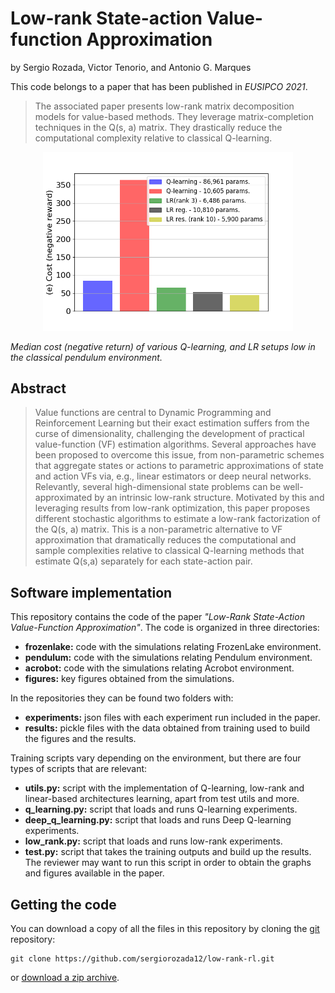 # Low-rank State-action Value-function Approximation

by
Sergio Rozada,
Victor Tenorio,
and Antonio G. Marques

This code belongs to a paper that has been published in *EUSIPCO 2021*.

> The associated paper presents low-rank matrix decomposition models for value-based methods. They leverage matrix-completion techniques in the Q(s, a) matrix. They drastically reduce the computational complexity relative to classical Q-learning.

<p align="center">
    <img src="figures/pendulum_cost.png" alt="drawing" width="400"/>
</p>


*Median cost (negative return) of various Q-learning, and LR setups
 low in the classical pendulum environment.*


## Abstract

> Value functions are central to Dynamic Programming and Reinforcement Learning but their exact estimation suffers from the curse of dimensionality, challenging the development of practical value-function (VF) estimation algorithms. Several approaches have been proposed to overcome this issue, from non-parametric schemes that aggregate states or actions to parametric approximations of state and action VFs via, e.g., linear estimators or deep neural networks. Relevantly, several high-dimensional state problems can be well-approximated by an intrinsic low-rank structure. Motivated by this and leveraging results from low-rank optimization, this paper proposes different stochastic algorithms to estimate a low-rank factorization of the Q(s, a) matrix. This is a non-parametric alternative to VF approximation that dramatically reduces the computational and sample complexities relative to classical Q-learning methods that estimate Q(s,a) separately for each state-action pair. 


## Software implementation

This repository contains the code of the paper *"Low-Rank State-Action Value-Function Approximation"*. The code is organized in three directories:
* **frozenlake:** code with the simulations relating FrozenLake environment.
* **pendulum:** code with the simulations relating Pendulum environment.
* **acrobot:** code with the simulations relating Acrobot environment.
* **figures:** key figures obtained from the simulations.

In the repositories they can be found two folders with:
* **experiments:** json files with each experiment run included in the paper.
* **results:** pickle files with the data obtained from training used to build the figures and the results.

Training scripts vary depending on the environment, but there are four types of scripts that are relevant:
* **utils.py:** script with the implementation of Q-learning, low-rank and linear-based architectures learning, apart from test utils and more.
* **q_learning.py:** script that loads and runs Q-learning experiments.
* **deep_q_learning.py:** script that loads and runs Deep Q-learning experiments.
* **low_rank.py:** script that loads and runs low-rank experiments.
* **test.py:** script that takes the training outputs and build up the results. The reviewer may want to run this script in order to obtain the graphs and figures available in the paper.

## Getting the code

You can download a copy of all the files in this repository by cloning the
[git](https://github.com/sergiorozada12/low-rank-rl) repository:

    git clone https://github.com/sergiorozada12/low-rank-rl.git

or [download a zip archive](https://github.com/sergiorozada12/low-rank-rl/archive/refs/heads/master.zip).
